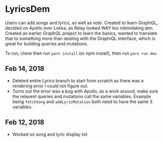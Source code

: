 # LyricsDem

Users can add songs and lyrics, as well as vote. Created to learn GraphQL, decided on Apollo over Lokka, as Relay looked WAY too intimidating atm. Created an earlier GraphQL project to learn the basics, wanted to translate that to something more than dealing with the GraphiQL interface, which is great for building queries and mutations.

To run, clone then run `yarn install` (or npm install), then run `yarn run dev`

## Feb 14, 2018
* Deleted entire Lyrics branch to start from scratch as there was a rendering error I could not figure out.
* Turns out the error was a bug with Apollo, as a work around, make sure the relavent queries and mutations call the same variables. Example being `fetchSong` and `addLyricMutation` both need to have the same 3 variables.

## Feb 12, 2018
* Worked on song and lyric display list

